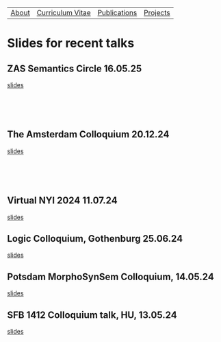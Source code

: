 <table>
  <tbody>
    <tr>
      <td><a href="index">About</a></td>
      <td><a href="cv">Curriculum Vitae</a></td>
      <td><a href="papers">Publications</a></td>
      <td><a href="projects">Projects</a></td>
    </tr>
    </tbody>
</table>


# Slides for recent talks

## ZAS Semantics Circle 16.05.25

<p><a href="zas0525.pdf" data-type="page" data-id="29">slides</a></p>

<br><br><br>


## The Amsterdam Colloquium 20.12.24

<p><a href="ac2024_slides.pdf" data-type="page" data-id="29">slides</a></p>

<br><br><br>
  
## Virtual NYI 2024 11.07.24

<p><a href="v-nyi.pdf" data-type="page" data-id="29">slides</a></p>


## Logic Colloquium, Gothenburg 25.06.24

<p><a href="lc2024.pdf" data-type="page" data-id="29">slides</a></p>


## Potsdam MorphoSynSem Colloquium, 14.05.24

<p><a href="potsdam_seminar.pdf" data-type="page" data-id="29">slides</a></p>


## SFB 1412 Colloquium talk, HU, 13.05.24

<p><a href="hu_sfb_colloq.pdf" data-type="page" data-id="29">slides</a></p>
